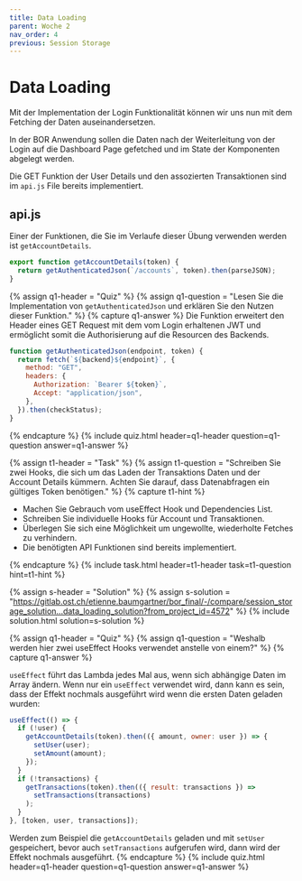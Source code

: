```yaml
---
title: Data Loading
parent: Woche 2
nav_order: 4
previous: Session Storage
---
```


# Data Loading

Mit der Implementation der Login Funktionalität können wir uns nun mit dem Fetching der Daten auseinandersetzen.

In der BOR Anwendung sollen die Daten nach der Weiterleitung von der Login auf die Dashboard Page gefetched und im State der Komponenten abgelegt werden.

Die GET Funktion der User Details und den assozierten Transaktionen sind im `api.js` File bereits implementiert.

## api.js

Einer der Funktionen, die Sie im Verlaufe dieser Übung verwenden werden ist `getAccountDetails`.

```jsx
export function getAccountDetails(token) {
  return getAuthenticatedJson(`/accounts`, token).then(parseJSON);
}
```

{% assign q1-header = "Quiz" %}
{% assign q1-question = "Lesen Sie die Implementation von `getAuthenticatedJson` und erklären Sie den Nutzen dieser Funktion." %}
{% capture q1-answer %}
Die Funktion erweitert den Header eines GET Request mit dem vom Login erhaltenen JWT und ermöglicht somit die Authorisierung auf die Resourcen des Backends.

```jsx
function getAuthenticatedJson(endpoint, token) {
  return fetch(`${backend}${endpoint}`, {
    method: "GET",
    headers: {
      Authorization: `Bearer ${token}`,
      Accept: "application/json",
    },
  }).then(checkStatus);
}
```

{% endcapture %}
{% include quiz.html header=q1-header question=q1-question answer=q1-answer %}

{% assign t1-header = "Task" %}
{% assign t1-question = "Schreiben Sie zwei Hooks, die sich um das Laden der Transaktions Daten und der Account Details kümmern. Achten Sie darauf, dass Datenabfragen ein gültiges Token benötigen." %}
{% capture t1-hint %}

<ul>
<li>Machen Sie Gebrauch vom useEffect Hook und Dependencies List. </li>
<li>Schreiben Sie individuelle Hooks für Account und Transaktionen. </li>
<li>Überlegen Sie sich eine Möglichkeit um ungewollte, wiederholte Fetches zu verhindern.</li>
<li>Die benötigten API Funktionen sind bereits implementiert.</li>
</ul>
{% endcapture %}
{% include task.html header=t1-header task=t1-question  hint=t1-hint %}

{% assign s-header = "Solution" %}
{% assign s-solution = "https://gitlab.ost.ch/etienne.baumgartner/bor_final/-/compare/session_storage_solution...data_loading_solution?from_project_id=4572" %}
{% include solution.html solution=s-solution %}

{% assign q1-header = "Quiz" %}
{% assign q1-question = "Weshalb werden hier zwei useEffect Hooks verwendet anstelle von einem?" %}
{% capture q1-answer %}

`useEffect` führt das Lambda jedes Mal aus, wenn sich abhängige Daten im Array ändern. Wenn nur ein `useEffect` verwendet wird, dann kann es sein, dass der Effekt nochmals ausgeführt wird wenn die ersten Daten geladen wurden:

```jsx
useEffect(() => {
  if (!user) {
    getAccountDetails(token).then(({ amount, owner: user }) => {
      setUser(user);
      setAmount(amount);
    });
  }
  if (!transactions) {
    getTransactions(token).then(({ result: transactions }) =>
      setTransactions(transactions)
    );
  }
}, [token, user, transactions]);
```

Werden zum Beispiel die `getAccountDetails` geladen und mit `setUser` gespeichert, bevor auch `setTransactions` aufgerufen wird, dann wird der Effekt nochmals ausgeführt.
{% endcapture %}
{% include quiz.html header=q1-header question=q1-question answer=q1-answer %}
